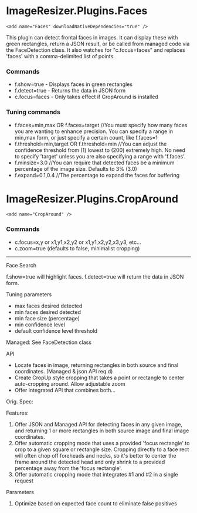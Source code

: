﻿
# ImageResizer.Plugins.Faces

	<add name="Faces" downloadNativeDependencies="true" />

This plugin can detect frontal faces in images. It can display these with green rectangles, return a JSON result, or be called from managed code via the FaceDetection class.
It also watches for "c.focus=faces" and replaces 'faces' with a comma-delimited list of points. 

### Commands

* f.show=true - Displays faces in green rectangles
* f.detect=true - Returns the data in JSON form
* c.focus=faces - Only takes effect if CropAround is installed

### Tuning commands

* f.faces=min,max OR f.faces=target //You must specify how many faces you are wanting to enhance precision. You can specify a range in min,max form, or just specify a certain count, like f.faces=1
* f.threshold=min,target OR f.threshold=min //You can adjust the confidence threshold from (1) lowest to (200) extremely high. No need to specify 'target' unless you are also specifying a range with 'f.faces'.
* f.minsize=3.0 //You can require that detected faces be a minimum percentage of the image size. Defaults to 3% (3.0)
* f.expand=0.1,0.4 //The percentage to expand the faces for buffering

# ImageResizer.Plugins.CropAround

	<add name="CropAround" />

### Commands

* c.focus=x,y or x1,y1,x2,y2 or x1,y1,x2,y2,x3,y3, etc...
* c.zoom=true (defaults to false, minimalist cropping)


---------------------------------------------
Face Search


f.show=true will highlight faces. 
f.detect=true will return the data in JSON form.


Tuning parameters

* max faces desired detected
* min faces desired detected
* min face size (percentage)
* min confidence level
* default confidence level threshold


Managed: See FaceDetection class





API

* Locate faces in image, returning rectangles in both source and final coordinates. (Managed & json API req.d)
* Create CropUp style cropping that takes a point or rectangle to center auto-cropping around. Allow adjustable zoom
* Offer integrated API that combines both...



Orig. Spec:


Features:
1. Offer JSON and Managed API for detecting faces in any given image, and returning 1 or more rectangles in both source image and final image coordinates.
2. Offer automatic cropping mode that uses a provided 'focus rectangle' to crop to a given square or rectangle size. Cropping directly to a face rect will often chop off foreheads and necks, so it's better to center the frame around the detected head and only shrink to a provided percentage away from the 'focus rectangle'.
3. Offer automatic cropping mode that integrates #1 and #2 in a single request 

Parameters

1. Optimize based on expected face count to eliminate false positives